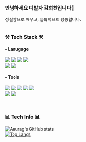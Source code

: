 <br>
<h3> 안녕하세요 디발자 김희찬입니다🤚 </h3>
  <p>
    성실함으로 배우고, 습득력으로 행동합니다. <br>
  </p>

<h1 align="center"></h1>

<h3> ⚒️ Tech Stack ⚒️ </h3>
<h4>- Lanugage</h4>
<p>
<img src="https://img.shields.io/badge/JavaScript-F7DF1E?style=flat-square&logo=JavaScript&logoColor=grey"/>
<img src="https://img.shields.io/badge/React-61DAFB?style=flat-square&logo=React&logoColor=black"/>
<img src="https://img.shields.io/badge/TypeScript-3178C6?style=flat-square&logo=TypeScript&logoColor=white"/>
<img src="https://img.shields.io/badge/styled components-DB7093?style=flat-square&logo=styled-components&logoColor=white"/>
  <br>
<img src="https://img.shields.io/badge/HTML5-E34F26?style=flat-square&logo=HTML5&logoColor=white"/>
<img src="https://img.shields.io/badge/CSS3-1572B6?style=flat-square&logo=CSS3&logoColor=white"/>
</p>

<h4>- Tools</h4>
<p>
<img src="https://img.shields.io/badge/VSCode-249EEF?style=flat-square&logo=VSCode&logoColor=black"/>
<img src="https://img.shields.io/badge/Figma-FF7668?style=flat-square&logo=Figma&logoColor=white"/>
<img src="https://img.shields.io/badge/Blender3D-E87D0D?style=flat-square&logo=Blender&logoColor=black"/>
<img src="https://img.shields.io/badge/Photoshop-31A8FF?style=flat-square&logo=adobephotoshop&logoColor=black"/>
<img src="https://img.shields.io/badge/Illustrator-FF9A00?style=flat-square&logo=adobeillustrator&logoColor=black"/>
  <br>
<img src="https://img.shields.io/badge/Gitkraken-179287?style=flat-square&logo=Gitkraken&logoColor=white"/>
<img src="https://img.shields.io/badge/Notion-000000?style=flat-square&logo=notion&logoColor=white"/>
</p>
<br>

<h3> 📊 Tech Info 📊 </h3>

![Anurag's GitHub stats](https://github-readme-stats.vercel.app/api?username=76Dosu&show_icons=true&theme=radical)
<br>
[![Top Langs](https://github-readme-stats.vercel.app/api/top-langs/?username=76Dosu)](https://github.com/anuraghazra/github-readme-stats)

